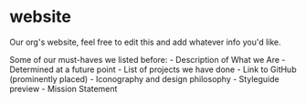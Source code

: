 # website
Our org's website, feel free to edit this and add whatever info you'd like.

Some of our must-haves we listed before:
    - Description of What we Are - Determined at a future point
    - List of projects we have done
    - Link to GitHub (prominently placed)
    - Iconography and design philosophy
    - Styleguide preview
    - Mission Statement
